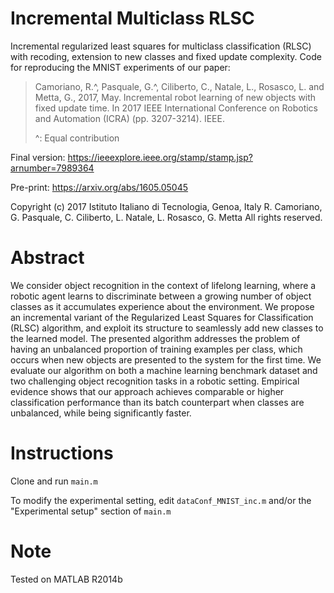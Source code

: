 # Incremental Multiclass RLSC
Incremental regularized least squares for multiclass classification (RLSC) with recoding, extension to new classes and fixed update complexity.
Code for reproducing the MNIST experiments of our paper:

>Camoriano, R.^, Pasquale, G.^, Ciliberto, C., Natale, L., Rosasco, L. and Metta, G., 2017, May. Incremental robot learning of new objects with fixed update time. In 2017 IEEE International Conference on Robotics and Automation (ICRA) (pp. 3207-3214). IEEE.
>
> ^: Equal contribution

Final version: https://ieeexplore.ieee.org/stamp/stamp.jsp?arnumber=7989364

Pre-print: https://arxiv.org/abs/1605.05045

Copyright (c) 2017
Istituto Italiano di Tecnologia, Genoa, Italy
R. Camoriano, G. Pasquale, C. Ciliberto, L. Natale, L. Rosasco, G. Metta
All rights reserved.



# Abstract
   We consider object recognition in the context of lifelong learning, where a robotic agent learns to discriminate between a growing number of object classes as it accumulates experience about the environment. We propose an incremental variant of the Regularized Least Squares for Classification (RLSC) algorithm, and exploit its structure to seamlessly add new classes to the learned model. The presented algorithm addresses the problem of having an unbalanced proportion of training examples per class, which occurs when new objects are presented to the system for the first time. 
   We evaluate our algorithm on both a machine learning benchmark dataset and two challenging object recognition tasks in a robotic setting. Empirical evidence shows that our approach achieves comparable or higher classification performance than its batch counterpart when classes are unbalanced, while being significantly faster.

# Instructions
Clone and run `main.m`

To modify the experimental setting, edit `dataConf_MNIST_inc.m` and/or the "Experimental setup" section of `main.m`

# Note
Tested on MATLAB R2014b
